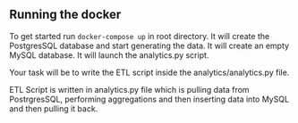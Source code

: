 ## Running the docker

To get started run ``` docker-compose up ``` in root directory.
It will create the PostgresSQL database and start generating the data.
It will create an empty MySQL database.
It will launch the analytics.py script. 

Your task will be to write the ETL script inside the analytics/analytics.py file.

ETL Script is written in analytics.py file which is pulling data from PostrgresSQL, performing aggregations
and then inserting data into MySQL and then pulling it back.